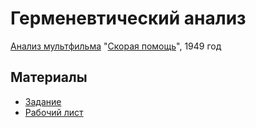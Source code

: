 # Герменевтический анализ

[Анализ мультфильма](ER.docx) "[Скорая помощь][1949]", 1949 год

## Материалы
- [Задание](http://media.wix.com/ugd/586324_6466bbf4660b4b43935d063e25ec6f04.pdf)
- [Рабочий лист](http://media.wix.com/ugd/586324_aa8f8919576243c296e30df51c6b34f4.docx?dn=%D0%A0%D0%B0%D0%B1%D0%BE%D1%87%D0%B8%D0%B9%20%D0%BB%D0%B8%D1%81%D1%82_%D0%93%D0%B5%D1%80%D0%BC%D0%B5%D0%BD%D0%B5%D0%B2%D1%82%D0%B8%D1%87.%D0%B0%D0%BD%D0%B0%D0%BB%D0%B8%D0%B7%20%D1%82%D0%B5%D0%BA%D1%81%D1%82%D0%B0.docx)

[1949]: https://youtu.be/LPX5lJ2mf4g
